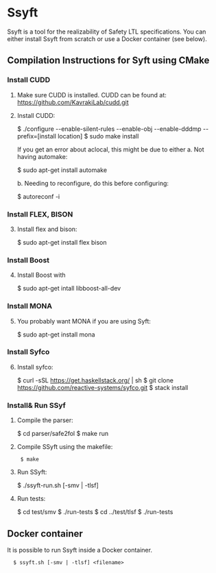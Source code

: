 # Ssyft
Ssyft is a tool for the realizability of Safety LTL specifications.
You can either install Ssyft from scratch or use a Docker container (see below).


## Compilation Instructions for Syft using CMake

### Install CUDD

1. Make sure CUDD is installed. CUDD can be found at: https://github.com/KavrakiLab/cudd.git

2. Install CUDD:

	$ ./configure --enable-silent-rules --enable-obj --enable-dddmp --prefix=[install location]
	$ sudo make install

    If you get an error about aclocal, this might be due to either
    a. Not having automake:

	$ sudo apt-get install automake

    b. Needing to reconfigure, do this before configuring:

	$ autoreconf -i

### Install FLEX, BISON

3. Install flex and bison:
  
	$ sudo apt-get install flex bison

### Install Boost
4. Install Boost with

	$ sudo apt-get intall libboost-all-dev

### Install MONA

5. You probably want MONA if you are using Syft:
    
	$ sudo apt-get install mona

### Install Syfco
6. Install syfco:
	
	$ curl -sSL https://get.haskellstack.org/ | sh
	$ git clone https://github.com/reactive-systems/syfco.git
	$ stack install

### Install& Run SSyf

1. Compile the parser:

	$ cd parser/safe2fol
	$ make run

1. Compile SSyft using the makefile:

   		$ make

2. Run SSyft:

 	$ ./ssyft-run.sh [-smv | -tlsf] <filename> <workdir>	

3. Run tests:

  	$ cd test/smv
 	$ ./run-tests
 	$ cd ../test/tlsf
  	$ ./run-tests


## Docker container
It is possible to run Ssyft inside a Docker container.

      $ ssyft.sh [-smv | -tlsf] <filename>
